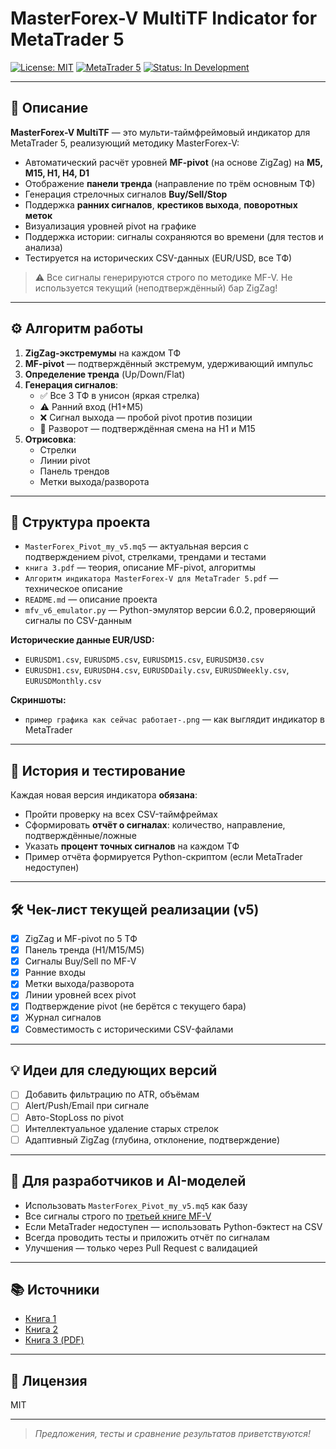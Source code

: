 # MasterForex-V MultiTF Indicator for MetaTrader 5

[![License: MIT](https://img.shields.io/badge/License-MIT-yellow.svg)](LICENSE)
[![MetaTrader 5](https://img.shields.io/badge/platform-MetaTrader5-blue.svg)](https://www.metatrader5.com/)
[![Status: In Development](https://img.shields.io/badge/status-active-brightgreen.svg)]()

---

## 🧠 Описание

**MasterForex-V MultiTF** — это мульти-таймфреймовый индикатор для MetaTrader 5, реализующий методику MasterForex-V:

- Автоматический расчёт уровней **MF-pivot** (на основе ZigZag) на **M5, M15, H1, H4, D1**
- Отображение **панели тренда** (направление по трём основным ТФ)
- Генерация стрелочных сигналов **Buy/Sell/Stop**
- Поддержка **ранних сигналов**, **крестиков выхода**, **поворотных меток**
- Визуализация уровней pivot на графике
- Поддержка истории: сигналы сохраняются во времени (для тестов и анализа)
- Тестируется на исторических CSV-данных (EUR/USD, все ТФ)

> ⚠️ Все сигналы генерируются строго по методике MF-V. Не используется текущий (неподтверждённый) бар ZigZag!

---

## ⚙️ Алгоритм работы

1. **ZigZag-экстремумы** на каждом ТФ
2. **MF-pivot** — подтверждённый экстремум, удерживающий импульс
3. **Определение тренда** (Up/Down/Flat)
4. **Генерация сигналов**:
   - ✅ Все 3 ТФ в унисон (яркая стрелка)
   - ⚠️ Ранний вход (H1+M5)
   - ❌ Сигнал выхода — пробой pivot против позиции
   - 🔁 Разворот — подтверждённая смена на H1 и M15
5. **Отрисовка**:
   - Стрелки
   - Линии pivot
   - Панель трендов
   - Метки выхода/разворота

---

## 📂 Структура проекта

- `MasterForex_Pivot_my_v5.mq5` — актуальная версия с подтверждением pivot, стрелками, трендами и тестами
- `книга 3.pdf` — теория, описание MF-pivot, алгоритмы
- `Алгоритм индикатора MasterForex‑V для MetaTrader 5.pdf` — техническое описание
- `README.md` — описание проекта
- `mfv_v6_emulator.py` — Python-эмулятор версии 6.0.2, проверяющий сигналы по CSV-данным

**Исторические данные EUR/USD:**
- `EURUSDM1.csv`, `EURUSDM5.csv`, `EURUSDM15.csv`, `EURUSDM30.csv`
- `EURUSDH1.csv`, `EURUSDH4.csv`, `EURUSDDaily.csv`, `EURUSDWeekly.csv`, `EURUSDMonthly.csv`

**Скриншоты:**
- `пример графика как сейчас работает-.png` — как выглядит индикатор в MetaTrader

---

## 🧪 История и тестирование

Каждая новая версия индикатора **обязана**:

- Пройти проверку на всех CSV-таймфреймах
- Сформировать **отчёт о сигналах**: количество, направление, подтверждённые/ложные
- Указать **процент точных сигналов** на каждом ТФ
- Пример отчёта формируется Python-скриптом (если MetaTrader недоступен)

---

## 🛠 Чек-лист текущей реализации (v5)

- [x] ZigZag и MF-pivot по 5 ТФ
- [x] Панель тренда (H1/M15/M5)
- [x] Сигналы Buy/Sell по MF-V
- [x] Ранние входы
- [x] Метки выхода/разворота
- [x] Линии уровней всех pivot
- [x] Подтверждение pivot (не берётся с текущего бара)
- [x] Журнал сигналов
- [x] Совместимость с историческими CSV-файлами

---

## 💡 Идеи для следующих версий

- [ ] Добавить фильтрацию по ATR, объёмам
- [ ] Alert/Push/Email при сигнале
- [ ] Авто-StopLoss по pivot
- [ ] Интеллектуальное удаление старых стрелок
- [ ] Адаптивный ZigZag (глубина, отклонение, подтверждение)

---

## 🤖 Для разработчиков и AI-моделей

- Использовать `MasterForex_Pivot_my_v5.mq5` как базу
- Все сигналы строго по [третьей книге MF-V](https://github.com/7SoKKoS7/indicator-MF-V-system-for-MT5/blob/main/%D0%BA%D0%BD%D0%B8%D0%B3%D0%B0%203.pdf)
- Если MetaTrader недоступен — использовать Python-бэктест на CSV
- Всегда проводить тесты и приложить отчёт по сигналам
- Улучшения — только через Pull Request с валидацией

---

## 📚 Источники

- [Книга 1](https://www.masterforex-v.org/mf_books/book1.html)
- [Книга 2](https://www.masterforex-v.org/mf_books/book2.html)
- [Книга 3 (PDF)](https://github.com/7SoKKoS7/indicator-MF-V-system-for-MT5/blob/main/%D0%BA%D0%BD%D0%B8%D0%B3%D0%B0%203.pdf)

---

## 📜 Лицензия

MIT

---

> _Предложения, тесты и сравнение результатов приветствуются!_